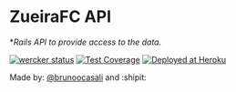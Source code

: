 # ZueiraFC API

**Rails API to provide access to the data.*

[![wercker status](https://app.wercker.com/status/3e2901308c69e5bcd014be75c8b38280/s "wercker status")](https://app.wercker.com/project/bykey/3e2901308c69e5bcd014be75c8b38280)
[![Test Coverage](https://codeclimate.com/github/zueirafc/api/badges/coverage.svg)](https://codeclimate.com/github/zueirafc/api/coverage)
[![Deployed at Heroku](https://img.shields.io/badge/deployed-heroku-blue.svg)](http://zueira-api.herokuapp.com/)


Made by: [@brunoocasali](http://github.com/brunoocasali) and :shipit:
